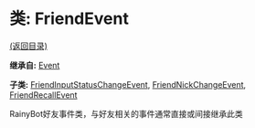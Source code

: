 # 类: FriendEvent  
[(返回目录)](README.md)  
  
**继承自:** [Event](Event.md)  
  
**子类:** [FriendInputStatusChangeEvent](FriendInputStatusChangeEvent.md), [FriendNickChangeEvent](FriendNickChangeEvent.md), [FriendRecallEvent](FriendRecallEvent.md)  
  
RainyBot好友事件类，与好友相关的事件通常直接或间接继承此类  
  

